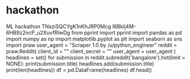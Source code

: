 # hackathon
ML hackathon
TNsziSQCYgK1nKhJRP0Mcg
	I6BkIj4M-6HB9z2ncP_u2XuvfRIwDg
from pprint import pprint
import pandas as pd
import numpy as np 
import matplotlib.pyplot as plt 
import seaborn as sns
import praw
user_agent = "Scraper 1.0 by /u/python_engineer"
reddit = praw.Reddit(
    client_id = ""
    client_secret = ""
    user_agent = user_agent
)
headlines = set()
for submission in reddit.subreddit('bangalore').hot(limit = NONE):
    print(submission.title)
headlines.add(submission.title)
print(len(headlines))
df = pd.DataFrame(headlines)
df.head()

